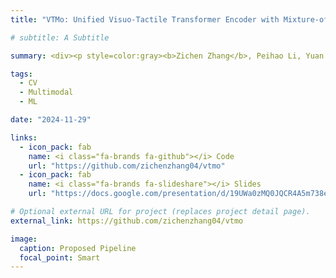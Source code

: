 ```yaml
---
title: "VTMo: Unified Visuo-Tactile Transformer Encoder with Mixture-of-Modality-Experts"

# subtitle: A Subtitle

summary: <div><p style=color:gray><b>Zichen Zhang</b>, Peihao Li, Yuan Cheng.<br></p></div>We introduce VTMo, a modular Vision-Touch Transformer encoder that unifies dual-encoder flexibility with fusion-encoder accuracy through a shared self-attention mechanism and modality-specific or cross-modal experts. VTMo supports image-only, touch-only, and vision-touch fusion tasks, offering versatility for speed or accuracy. Our method achieves competitive performance on the Image-to-Touch Retrieval task while reducing training time and computational complexity.

tags:
  - CV
  - Multimodal
  - ML

date: "2024-11-29"

links:
  - icon_pack: fab
    name: <i class="fa-brands fa-github"></i> Code
    url: "https://github.com/zichenzhang04/vtmo"
  - icon_pack: fab
    name: <i class="fa-brands fa-slideshare"></i> Slides
    url: "https://docs.google.com/presentation/d/19UWa0zMQ0JQCR4A5m738eSrDVnWaY-NeCDSSL-FIHJs/edit?usp=sharing"

# Optional external URL for project (replaces project detail page).
external_link: https://github.com/zichenzhang04/vtmo

image:
  caption: Proposed Pipeline
  focal_point: Smart
---
```

